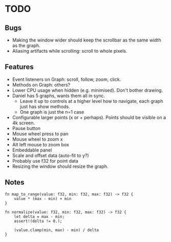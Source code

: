 # TODO

## Bugs
* Making the window wider should keep the scrollbar as the same width as the graph.
* Aliasing artifacts while scrolling: scroll to whole pixels.

## Features
* Event listeners on Graph: scroll, follow, zoom, click.
* Methods on Graph: others?
* Lower CPU usage when hidden (e.g. minimised). Don't bother drawing.
* Daniel has 5 graphs, wants them all in sync.
  * Leave it up to controls at a higher level how to navigate, each graph just has show methods.
  * One graph is just the n=1 case
* Configurable larger points (x or + perhaps). Points should be visible on a 4k screen.
* Pause button
* Mouse wheel press to pan
* Mouse wheel to zoom x
* Alt left mouse to zoom box
* Embeddable panel
* Scale and offset data (auto-fit to y?)
* Probably use f32 for point data
* Resizing the window should resize the graph.

## Notes

```
fn map_to_range(value: f32, min: f32, max: f32) -> f32 {
    value * (max - min) + min
}

fn normalize(value: f32, min: f32, max: f32) -> f32 {
    let delta = max - min;
    assert!(delta != 0.);

    (value.clamp(min, max) - min) / delta
}
```
